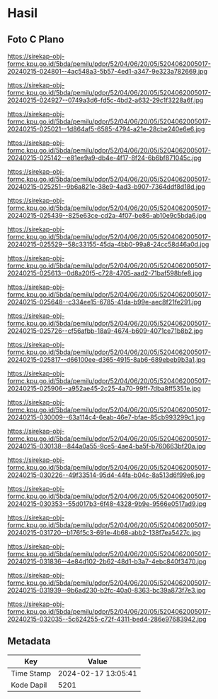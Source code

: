 # Hasil

## Foto C Plano

https://sirekap-obj-formc.kpu.go.id/5bda/pemilu/pdpr/52/04/06/20/05/5204062005017-20240215-024801--4ac548a3-5b57-4ed1-a347-9e323a782669.jpg

https://sirekap-obj-formc.kpu.go.id/5bda/pemilu/pdpr/52/04/06/20/05/5204062005017-20240215-024927--0749a3d6-fd5c-4bd2-a632-29c1f3228a6f.jpg

https://sirekap-obj-formc.kpu.go.id/5bda/pemilu/pdpr/52/04/06/20/05/5204062005017-20240215-025021--1d864af5-6585-4794-a21e-28cbe240e6e6.jpg

https://sirekap-obj-formc.kpu.go.id/5bda/pemilu/pdpr/52/04/06/20/05/5204062005017-20240215-025142--e81ee9a9-db4e-4f17-8f24-6b6bf871045c.jpg

https://sirekap-obj-formc.kpu.go.id/5bda/pemilu/pdpr/52/04/06/20/05/5204062005017-20240215-025251--9b6a821e-38e9-4ad3-b907-7364ddf8d18d.jpg

https://sirekap-obj-formc.kpu.go.id/5bda/pemilu/pdpr/52/04/06/20/05/5204062005017-20240215-025439--825e63ce-cd2a-4f07-be86-ab10e9c5bda6.jpg

https://sirekap-obj-formc.kpu.go.id/5bda/pemilu/pdpr/52/04/06/20/05/5204062005017-20240215-025529--58c33155-45da-4bb0-99a8-24cc58d46a0d.jpg

https://sirekap-obj-formc.kpu.go.id/5bda/pemilu/pdpr/52/04/06/20/05/5204062005017-20240215-025613--0d8a20f5-c728-4705-aad2-71baf598bfe8.jpg

https://sirekap-obj-formc.kpu.go.id/5bda/pemilu/pdpr/52/04/06/20/05/5204062005017-20240215-025648--c334ee15-6785-41da-b99e-aec8f21fe291.jpg

https://sirekap-obj-formc.kpu.go.id/5bda/pemilu/pdpr/52/04/06/20/05/5204062005017-20240215-025726--cf56afbb-18a9-4674-b609-4071ce71b8b2.jpg

https://sirekap-obj-formc.kpu.go.id/5bda/pemilu/pdpr/52/04/06/20/05/5204062005017-20240215-025817--d66100ee-d365-4915-8ab6-689ebeb9b3a1.jpg

https://sirekap-obj-formc.kpu.go.id/5bda/pemilu/pdpr/52/04/06/20/05/5204062005017-20240215-025906--a952ae45-2c25-4a70-99ff-7dba8ff5351e.jpg

https://sirekap-obj-formc.kpu.go.id/5bda/pemilu/pdpr/52/04/06/20/05/5204062005017-20240215-030009--63a114c4-6eab-46e7-bfae-85cb993299c1.jpg

https://sirekap-obj-formc.kpu.go.id/5bda/pemilu/pdpr/52/04/06/20/05/5204062005017-20240215-030138--844a0a55-9ce5-4ae4-ba5f-b760663bf20a.jpg

https://sirekap-obj-formc.kpu.go.id/5bda/pemilu/pdpr/52/04/06/20/05/5204062005017-20240215-030226--49f33514-95d4-44fa-b04c-8a513d6f99e6.jpg

https://sirekap-obj-formc.kpu.go.id/5bda/pemilu/pdpr/52/04/06/20/05/5204062005017-20240215-030353--55d017b3-6f48-4328-9b9e-9566e0517ad9.jpg

https://sirekap-obj-formc.kpu.go.id/5bda/pemilu/pdpr/52/04/06/20/05/5204062005017-20240215-031720--b176f5c3-691e-4b68-abb2-138f7ea5427c.jpg

https://sirekap-obj-formc.kpu.go.id/5bda/pemilu/pdpr/52/04/06/20/05/5204062005017-20240215-031836--4e84d102-2b62-48d1-b3a7-4ebc840f3470.jpg

https://sirekap-obj-formc.kpu.go.id/5bda/pemilu/pdpr/52/04/06/20/05/5204062005017-20240215-031939--9b6ad230-b2fc-40a0-8363-bc39a873f7e3.jpg

https://sirekap-obj-formc.kpu.go.id/5bda/pemilu/pdpr/52/04/06/20/05/5204062005017-20240215-032035--5c624255-c72f-4311-bed4-286e97683942.jpg


## Metadata

| Key        | Value               |
| ---------- | ------------------- |
| Time Stamp | 2024-02-17 13:05:41 |
| Kode Dapil | 5201                |



